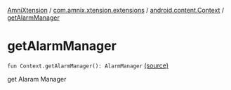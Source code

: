 [AmniXtension](../../index.md) / [com.amnix.xtension.extensions](../index.md) / [android.content.Context](index.md) / [getAlarmManager](./get-alarm-manager.md)

# getAlarmManager

`fun Context.getAlarmManager(): AlarmManager` [(source)](https://github.com/AmniX/AmniXTension/tree/master/AmniXtension/src/main/java/com/amnix/xtension/extensions/ContextExtension.kt#L503)

get Alaram Manager

